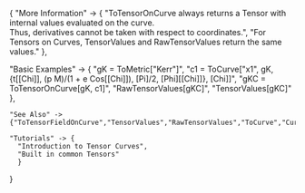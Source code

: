 {
  "More Information" -> {
      "ToTensorOnCurve always returns a Tensor with internal values evaluated on the curve. \
Thus, derivatives cannot be taken with respect to coordinates.",
"For Tensors on Curves, TensorValues and RawTensorValues return the same values."
  },

  "Basic Examples" -> {
    "gK = ToMetric[\"Kerr\"]",
    "c1 = ToCurve[\"x1\", gK, {t[\[Chi]], (p M)/(1 + e Cos[\[Chi]]), \[Pi]/2, \[Phi][\[Chi]]}, \[Chi]]",
    "gKC = ToTensorOnCurve[gK, c1]",
    "RawTensorValues[gKC]",
    "TensorValues[gKC]"
    },

    "See Also" ->
    {"ToTensorFieldOnCurve","TensorValues","RawTensorValues","ToCurve","Curve","CurveQ","OnCurveQ"},

    "Tutorials" -> {
      "Introduction to Tensor Curves",
      "Built in common Tensors"
      }

}
